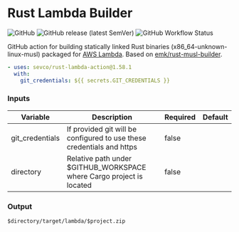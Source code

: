 Rust Lambda Builder
===================

![GitHub](https://img.shields.io/github/license/sevco/rust-lambda-action)
![GitHub release (latest SemVer)](https://img.shields.io/github/v/release/sevco/rust-lambda-action)
![GitHub Workflow Status](https://img.shields.io/github/workflow/status/sevco/rust-lambda-action/CI)

GitHub action for building statically linked Rust binaries (x86_64-unknown-linux-musl) packaged for [AWS Lambda](https://aws.amazon.com/blogs/opensource/rust-runtime-for-aws-lambda/). Based on [emk/rust-musl-builder](https://github.com/emk/rust-musl-builder).

```yaml
- uses: sevco/rust-lambda-action@1.58.1
  with:
    git_credentials: ${{ secrets.GIT_CREDENTIALS }}
  ```
  ### Inputs
  | Variable | Description | Required | Default |
  |----------|-------------|----------|---------|
  | git_credentials | If provided git will be configured to use these credentials and https | false | |
  | directory | Relative path under $GITHUB_WORKSPACE where Cargo project is located | false | |

  ### Output
  `$directory/target/lambda/$project.zip`